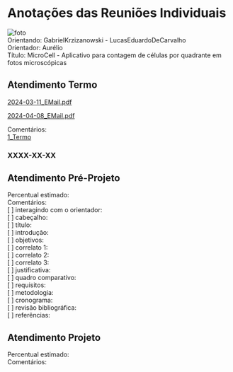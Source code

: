 # Anotações das Reuniões Individuais  

![foto](foto.png "foto")  
Orientando: GabrielKrzizanowski - LucasEduardoDeCarvalho  
Orientador: Aurélio  
Título: MicroCell - Aplicativo para contagem de células por quadrante em fotos microscópicas  

## Atendimento Termo  

[2024-03-11_EMail.pdf](2024-03-11_EMail.pdf)  

[2024-04-08_EMail.pdf](2024-04-08_EMail.pdf)  

Comentários:  
[1_Termo](1_Termo.pdf "1_Termo")  

### XXXX-XX-XX

## Atendimento Pré-Projeto  

Percentual estimado:  
Comentários:  
[ ] interagindo com o orientador:  
[ ] cabeçalho:  
[ ] título:  
[ ] introdução:  
[ ] objetivos:  
[ ] correlato 1:  
[ ] correlato 2:  
[ ] correlato 3:  
[ ] justificativa:  
[ ] quadro comparativo:  
[ ] requisitos:  
[ ] metodologia:  
[ ] cronograma:  
[ ] revisão bibliográfica:  
[ ] referências:  

## Atendimento Projeto  

Percentual estimado:  
Comentários:  
